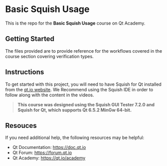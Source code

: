 # Basic Squish Usage

This is the repo for the **Basic Squish Usage** course on Qt Academy.

## Getting Started

The files provided are to provide reference for the workflows covered in the course section covering verification types.

## Instructions

To get started with this project, you will need to have Squish for Qt installed from the [qt.io website](qt.io). We Recommend using the Squish IDE in order to follow along with the content in the videos.

> **This course was designed using the Squish GUI Tester 7.2.0 and Squish for Qt, which supports Qt 6.5.2 MinGw 64-bit.**

## Resouces

If you need additional help, the following resources may be helpful:

- Qt Documentation: https://doc.qt.io
- Qt Forum: https://forum.qt.io
- Qt Academy: https://qt.io/academy
